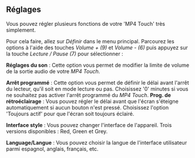 ## Réglages

Vous pouvez régler plusieurs fonctions de votre 'MP4 Touch' très simplement.

Pour cela faire, allez sur *Définir* dans le menu principal. Parcourez les options à l'aide des touches *Volume + (9)* et *Volume - (6)* puis appuyez sur la touche *Lecture / Pause (7)* pour sélectionner :

**Réglages du son** : Cette option vous permet de modifier la limite de volume de la sortie audio de votre *MP4 Touch*.

**Arrêt programmé** : Cette option vous permet de définir le délai avant l'arrêt du lecteur, qu'il soit en mode lecture ou pas. Choisissez '0' minutes si vous ne souhaitez pas activer l'arrêt programmé du *MP4 Touch*.
**Prog. de rétroéclairage** : Vous pouvez régler le délai avant que l'écran s'éteigne automatiquement si aucun bouton n'est pressé. Choisissez l'option 'Toujours actif' pour que l'écran soit toujours éclairé.


**Interface style** : Vous pouvez changer l'interface de l'appareil. Trois versions disponibles : Red, Green et Grey.


**Language/Langue** : Vous pouvez choisir la langue de l'interface utilisateur parmi espagnol, anglais, français, etc.

